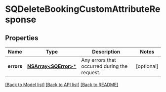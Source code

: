 # SQDeleteBookingCustomAttributeResponse

## Properties
Name | Type | Description | Notes
------------ | ------------- | ------------- | -------------
**errors** | [**NSArray&lt;SQError&gt;***](SQError.md) | Any errors that occurred during the request. | [optional] 

[[Back to Model list]](../README.md#documentation-for-models) [[Back to API list]](../README.md#documentation-for-api-endpoints) [[Back to README]](../README.md)


